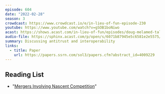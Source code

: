 ```yaml
---
episode: 604
date: "2022-02-28"
season: 3
crowdcast: https://www.crowdcast.io/e/in-lieu-of-fun-episode-230
youtube: https://www.youtube.com/watch?v=gSOB1boNiwo
acast: https://shows.acast.com/in-lieu-of-fun/episodes/doug-melamed-talks-antitrust
audio-file: https://sphinx.acast.com/p/open/s/6071b87945e5c6581e2e5575/e/621d7db7fc75cd00124ac8b9/media.mp3
summary: Discussing antitrust and interoperability
links:
  - title: Paper
    url: https://papers.ssrn.com/sol3/papers.cfm?abstract_id=4009229
---
```


## Reading List

- "[Mergers Involving Nascent Competition](https://papers.ssrn.com/sol3/papers.cfm?abstract_id=4009229)"
